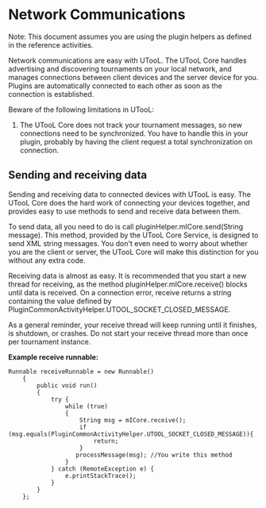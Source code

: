 # Network Communications #

Note: This document assumes you are using the plugin helpers as defined in the reference activities.

Network communications are easy with UTooL. The UTooL Core handles advertising and discovering tournaments on your local network, and manages connections between client devices and the server device for you. Plugins are automatically connected to each other as soon as the connection is established.

Beware of the following limitations in UTooL:

1. The UTooL Core does not track your tournament messages, so new connections need to be synchronized. You have to handle this in your plugin, probably by having the client request a total synchronization on connection.


## Sending and receiving data ##

Sending and receiving data to connected devices with UTooL is easy. The UTooL Core does the hard work of connecting your devices together, and provides easy to use methods to send and receive data between them.

To send data, all you need to do is call pluginHelper.mICore.send(String message). This method, provided by the UTooL Core Service, is designed to send XML string messages. You don't even need to worry about whether you are the client or server, the UTooL Core will make this distinction for you without any extra code.

Receiving data is almost as easy. It is recommended that you start a new thread for receiving, as the method pluginHelper.mICore.receive() blocks until data is received. On a connection error, receive returns a string containing the value defined by PluginCommonActivityHelper.UTOOL\_SOCKET\_CLOSED\_MESSAGE.

As a general reminder, your receive thread will keep running until it finishes, is shutdown, or crashes. Do not start your receive thread more than once per tournament instance.

**Example receive runnable:**

```
Runnable receiveRunnable = new Runnable()
    {
        public void run()
        {
            try {
                while (true)
                {
                    String msg = mICore.receive();
                    if (msg.equals(PluginCommonActivityHelper.UTOOL_SOCKET_CLOSED_MESSAGE)){
                        return;
                    }
                   processMessage(msg); //You write this method
                }
            } catch (RemoteException e) {
                e.printStackTrace();
            }
        }
    };
```